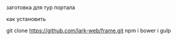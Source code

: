 

заготовка для тур портала 


как установить

git clone https://github.com/lark-web/frame.git
npm i 
bower i 
gulp

